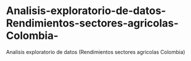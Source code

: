 # Analisis-exploratorio-de-datos-Rendimientos-sectores-agricolas-Colombia-
Analisis exploratorio de datos (Rendimientos sectores agricolas Colombia)
